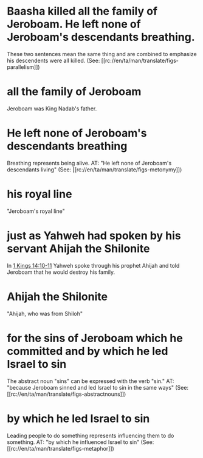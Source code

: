 # Baasha killed all the family of Jeroboam. He left none of Jeroboam's descendants breathing.

These two sentences mean the same thing and are combined to emphasize his descendents were all killed. (See: [[rc://en/ta/man/translate/figs-parallelism]])

# all the family of Jeroboam

Jeroboam was King Nadab's father.

# He left none of Jeroboam's descendants breathing

Breathing represents being alive. AT: "He left none of Jeroboam's descendants living" (See: [[rc://en/ta/man/translate/figs-metonymy]])

# his royal line

"Jeroboam's royal line"

# just as Yahweh had spoken by his servant Ahijah the Shilonite

In [1 Kings 14:10-11](../14/09.md) Yahweh spoke through his prophet Ahijah and told Jeroboam that he would destroy his family.

# Ahijah the Shilonite

"Ahijah, who was from Shiloh"

# for the sins of Jeroboam which he committed and by which he led Israel to sin

The abstract noun "sins" can be expressed with the verb "sin." AT: "because Jeroboam sinned and led Israel to sin in the same ways" (See: [[rc://en/ta/man/translate/figs-abstractnouns]])

# by which he led Israel to sin

Leading people to do something represents influencing them to do something. AT: "by which he influenced Israel to sin" (See: [[rc://en/ta/man/translate/figs-metaphor]])